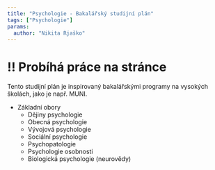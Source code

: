 ```yaml
---
title: "Psychologie - Bakalářský studijní plán"
tags: ["Psychologie"]
params:
  author: "Nikita Rjaško"
---
```


# !! Probíhá práce na stránce

Tento studijní plán je inspirovaný bakalářskými programy na vysokých školách, jako je např. MUNI. 

<!--more-->

- Základní obory
	- Dějiny psychologie
	- Obecná psychologie
	- Vývojová psychologie
	- Sociální psychologie
	- Psychopatologie
	- Psychologie osobnosti
	- Biologická psychologie (neurovědy)
